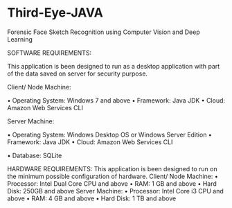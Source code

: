 # Third-Eye-JAVA
Forensic Face Sketch Recognition using Computer Vision and Deep Learning

SOFTWARE REQUIREMENTS:

This application is been designed to run as a desktop application with part of the data
saved on server for security purpose.

Client/ Node Machine:

• Operating System: Windows 7 and above
• Framework: Java JDK
• Cloud: Amazon Web Services CLI

Server Machine:

• Operating System: Windows Desktop OS or Windows Server Edition
• Framework: Java JDK
• Cloud: Amazon Web Services CLI

• Database: SQLite

HARDWARE REQUIREMENTS:
This application is been designed to run on the minimum possible configuration of
hardware.
Client/ Node Machine:
• Processor: Intel Dual Core CPU and above
• RAM: 1 GB and above
• Hard Disk: 250GB and above
Server Machine:
• Processor: Intel Core i3 CPU and above
• RAM: 4 GB and above
• Hard Disk: 1 TB and above
